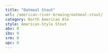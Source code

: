 ```yaml
---
title: "Oatmeal Stout"
url: /american-river-brewing/oatmeal-stout/
category: North American Ale
style: American-Style Stout
abv: 0
ibu: 0
srm: 0
upc: 0
---
```


